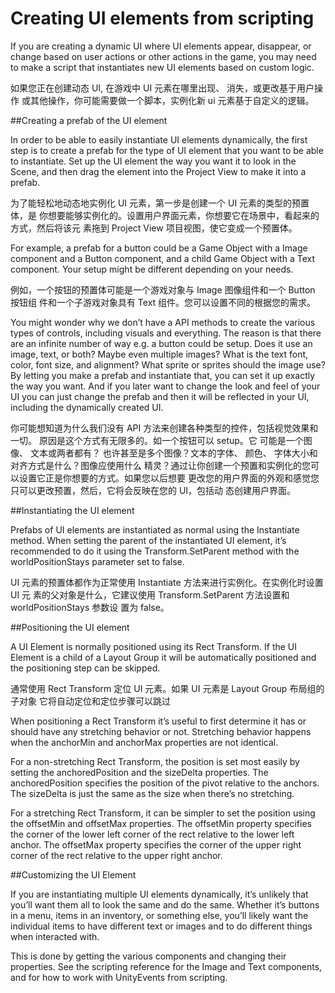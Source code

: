 # Creating UI elements from scripting

If you are creating a dynamic UI where UI elements appear, disappear, or change based on user actions or other actions in the game, you may need to make a script that instantiates new UI elements based on custom logic.

如果您正在创建动态 UI,  在游戏中 UI 元素在哪里出现、 消失，或更改基于用户操作 或其他操作，你可能需要做一个脚本，实例化新 ui 元素基于自定义的逻辑。 

##Creating a prefab of the UI element

In order to be able to easily instantiate UI elements dynamically, the first step is to create a prefab for the type of UI element that you want to be able to instantiate. Set up the UI element the way you want it to look in the Scene, and then drag the element into the Project View to make it into a prefab.

为了能轻松地动态地实例化 UI 元素，第一步是创建一个 UI 元素的类型的预置体，是 你想要能够实例化的。设置用户界面元素，你想要它在场景中，看起来的方式，然后将该元 素拖到 Project View 项目视图，使它变成一个预置体。 

For example, a prefab for a button could be a Game Object with a Image component and a Button component, and a child Game Object with a Text component. Your setup might be different depending on your needs.

例如，一个按钮的预置体可能是一个游戏对象与 Image 图像组件和一个 Button 按钮组 件和一个子游戏对象具有 Text 组件。您可以设置不同的根据您的需求。

You might wonder why we don’t have a API methods to create the various types of controls, including visuals and everything. The reason is that there are an infinite number of way e.g. a button could be setup. Does it use an image, text, or both? Maybe even multiple images? What is the text font, color, font size, and alignment? What sprite or sprites should the image use? By letting you make a prefab and instantiate that, you can set it up exactly the way you want. And if you later want to change the look and feel of your UI you can just change the prefab and then it will be reflected in your UI, including the dynamically created UI.

你可能想知道为什么我们没有 API 方法来创建各种类型的控件，包括视觉效果和一切。 原因是这个方式有无限多的。如一个按钮可以 setup。它 可能是一个图像、 文本或两者都有？ 也许甚至是多个图像？文本的字体、 颜色、 字体大小和对齐方式是什么？图像应使用什么 精灵？通过让你创建一个预置和实例化的您可以设置它正是你想要的方式。如果您以后想要 更改您的用户界面的外观和感觉您只可以更改预置，然后，它将会反映在您的 UI，包括动 态创建用户界面。 

##Instantiating the UI element

Prefabs of UI elements are instantiated as normal using the Instantiate method. When setting the parent of the instantiated UI element, it’s recommended to do it using the Transform.SetParent method with the worldPositionStays parameter set to false.

UI 元素的预置体都作为正常使用 Instantiate 方法来进行实例化。在实例化时设置 UI 元 素的父对象是什么，它建议使用 Transform.SetParent 方法设置和 worldPositionStays 参数设 置为 false。 

##Positioning the UI element

A UI Element is normally positioned using its Rect Transform. If the UI Element is a child of a Layout Group it will be automatically positioned and the positioning step can be skipped.

通常使用 Rect Transform 定位 UI 元素。如果 UI 元素是 Layout Group 布局组的子对象 它将自动定位和定位步骤可以跳过

When positioning a Rect Transform it’s useful to first determine it has or should have any stretching behavior or not. Stretching behavior happens when the anchorMin and anchorMax properties are not identical.

For a non-stretching Rect Transform, the position is set most easily by setting the anchoredPosition and the sizeDelta properties. The anchoredPosition specifies the position of the pivot relative to the anchors. The sizeDelta is just the same as the size when there’s no stretching.

For a stretching Rect Transform, it can be simpler to set the position using the offsetMin and offsetMax properties. The offsetMin property specifies the corner of the lower left corner of the rect relative to the lower left anchor. The offsetMax property specifies the corner of the upper right corner of the rect relative to the upper right anchor.

##Customizing the UI Element

If you are instantiating multiple UI elements dynamically, it’s unlikely that you’ll want them all to look the same and do the same. Whether it’s buttons in a menu, items in an inventory, or something else, you’ll likely want the individual items to have different text or images and to do different things when interacted with.

This is done by getting the various components and changing their properties. See the scripting reference for the Image and Text components, and for how to work with UnityEvents from scripting.